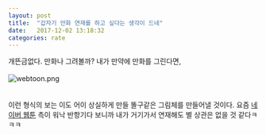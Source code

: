 ```yaml
---
layout: post
title:  "갑자기 만화 연재를 하고 싶다는 생각이 드네"
date:   2017-12-02 13:18:32
categories: rate
---
```


개뜬금없다. 만화나 그려볼까? 내가 만약에 만화를 그린다면, 
<br><br>
![webtoon.png](https://i.loli.net/2017/12/13/5a30e21631c4a.png)
<br><br><br>
이런 형식의 보는 이도 어이 상실하게 만들 똘구같은 그림체를 만들어낼 것이다. 요즘 <a href="https://comic.naver.com" target="_blank">네이버 웹툰</a> 측이 워낙 반항기다 보니까 내가 거기가서 연재해도 별 상관은 없을 것 같다ㅋㅋㅋ
